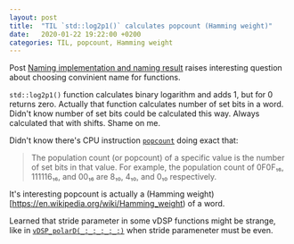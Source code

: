 ```yaml
---
layout: post
title:  "TIL `std::log2p1()` calculates popcount (Hamming weight)"
date:   2020-01-22 19:22:00 +0200
categories: TIL, popcount, Hamming weight
---
```

Post [Naming implementation and naming result](https://habr.com/ru/post/484860/) raises interesting question about choosing convinient name for functions.

`std::log2p1()` function calculates binary logarithm and adds 1, but for 0 returns zero. Actually that function calculates number of set bits in a word. Didn't know number of set bits could be calculated this way. Always calculated that with shifts. Shame on me.

Didn't know there's CPU instruction [`popcount`](https://en.wikichip.org/wiki/population_count) doing exact that:

> The population count (or popcount) of a specific value is the number of set bits in that value. For example, the population count of 0F0F₁₆, 111116₁₆, and 00₁₆ are 8₁₀, 4₁₀, and 0₁₀ respectively.

It's interesting popcount is actually a (Hamming weight)[https://en.wikipedia.org/wiki/Hamming_weight) of a word.

Learned that stride parameter in some vDSP functions might be strange, like in [`vDSP_polarD(_:_:_:_:_:)`](https://developer.apple.com/documentation/accelerate/1450540-vdsp_polard) when stride parameneter must be even. 
